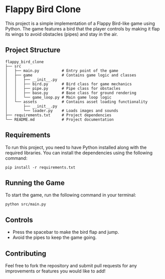 # Flappy Bird Clone

This project is a simple implementation of a Flappy Bird-like game using Python. The game features a bird that the player controls by making it flap its wings to avoid obstacles (pipes) and stay in the air.

## Project Structure

```
flappy_bird_clone
├── src
│   ├── main.py          # Entry point of the game
│   ├── game             # Contains game logic and classes
│   │   ├── __init__.py
│   │   ├── bird.py      # Bird class for game mechanics
│   │   ├── pipe.py      # Pipe class for obstacles
│   │   ├── base.py      # Base class for ground rendering
│   │   └── game_loop.py # Main game loop logic
│   └── assets           # Contains asset loading functionality
│       ├── __init__.py
│       └── loader.py    # Loads images and sounds
├── requirements.txt     # Project dependencies
└── README.md            # Project documentation
```

## Requirements

To run this project, you need to have Python installed along with the required libraries. You can install the dependencies using the following command:

```
pip install -r requirements.txt
```

## Running the Game

To start the game, run the following command in your terminal:

```
python src/main.py
```

## Controls

- Press the spacebar to make the bird flap and jump.
- Avoid the pipes to keep the game going.

## Contributing

Feel free to fork the repository and submit pull requests for any improvements or features you would like to add!
